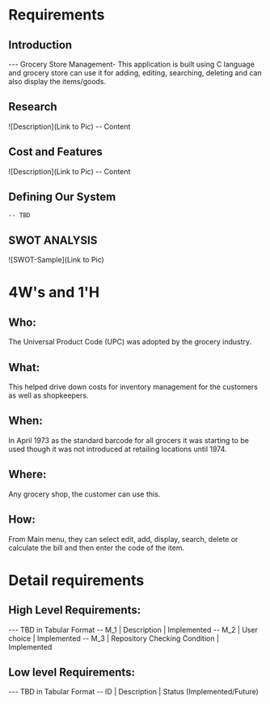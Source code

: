 # Requirements
## Introduction
 --- Grocery Store Management- This application is built using C language and grocery store can use it for adding, editing, searching, deleting and can also display the items/goods.

## Research
![Description](Link to Pic)
-- Content 
## Cost and Features
![Description](Link to Pic)
-- Content 
## Defining Our System
    -- TBD
## SWOT ANALYSIS
![SWOT-Sample](Link to Pic)

# 4W&#39;s and 1&#39;H

## Who:

The Universal Product Code (UPC) was adopted by the grocery industry. 

## What:

This helped drive down costs for inventory management for the customers as well as shopkeepers.

## When:

In April 1973 as the standard barcode for all grocers it was starting to be used though it was not introduced at retailing locations until 1974.

## Where:

Any grocery shop, the customer can use this.

## How:

From Main menu, they can select edit, add, display, search, delete or calculate the bill and then enter the code of the item.

# Detail requirements
## High Level Requirements:
--- TBD in Tabular Format 
-- M_1 | Description | Implemented
-- M_2 | User choice | Implemented
-- M_3 | Repository Checking Condition | Implemented


##  Low level Requirements:
--- TBD in Tabular Format 
-- ID | Description | Status (Implemented/Future)
